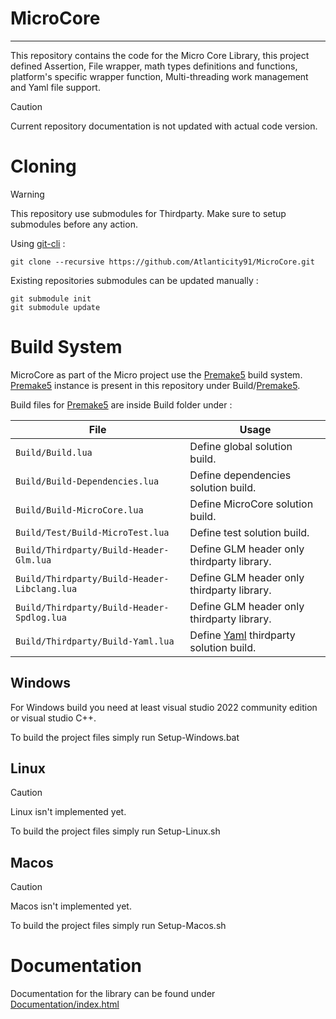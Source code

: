 # MicroCore
---
This repository contains the code for the Micro Core Library, this project defined Assertion, File wrapper, math types definitions and functions, platform's specific wrapper function, Multi-threading work management and Yaml file support.

> [!CAUTION]
> Current repository documentation is not updated with actual code version.

# Cloning
> [!WARNING]
> This repository use submodules for Thirdparty. Make sure to setup submodules before any action. 

Using [git-cli](https://git-scm.com/) :

```
git clone --recursive https://github.com/Atlanticity91/MicroCore.git
```

Existing repositories submodules can be updated manually :

```
git submodule init
git submodule update
```

# Build System
MicroCore as part of the Micro project use the [Premake5](https://github.com/premake/premake-core) build system. [Premake5](https://github.com/premake/premake-core) instance is present in this repository under Build/[Premake5](https://github.com/premake/premake-core).

Build files for [Premake5](https://github.com/premake/premake-core) are inside Build folder under :

| File 									  	   | Usage 								 					     |
| -------------------------------------------- | ----------------------------------------------------------- |
| `Build/Build.lua` 					  	   | Define global solution build. 		 					     |
| `Build/Build-Dependencies.lua` 		  	   | Define dependencies solution build.  	 					 |
| `Build/Build-MicroCore.lua` 			  	   | Define MicroCore solution build. 							 |
| `Build/Test/Build-MicroTest.lua` 		  	   | Define test solution build. 								 |
| `Build/Thirdparty/Build-Header-Glm.lua` 	   | Define GLM header only thirdparty library. 				 |
| `Build/Thirdparty/Build-Header-Libclang.lua` | Define GLM header only thirdparty library. 				 |
| `Build/Thirdparty/Build-Header-Spdlog.lua`   | Define GLM header only thirdparty library. 				 |
| `Build/Thirdparty/Build-Yaml.lua`  	 	   | Define [Yaml](https://yaml.org/) thirdparty solution build. |

## Windows
For Windows build you need at least visual studio 2022 community edition or visual studio C++.

To build the project files simply run Setup-Windows.bat

## Linux
> [!CAUTION]
> Linux isn't implemented yet.

To build the project files simply run Setup-Linux.sh

## Macos
> [!CAUTION]
> Macos isn't implemented yet.

To build the project files simply run Setup-Macos.sh

# Documentation
Documentation for the library can be found under [Documentation/index.html](https://atlanticity91.github.io/MicroCore/)

